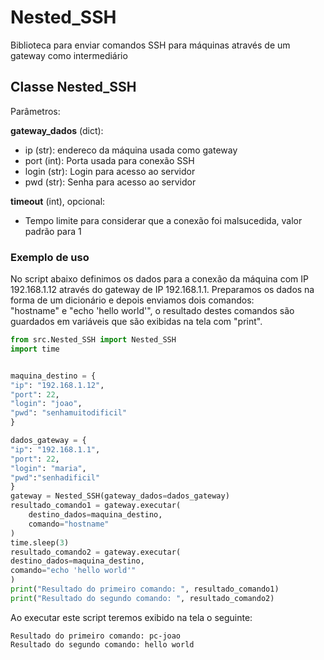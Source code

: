 # Nested_SSH
Biblioteca para enviar comandos SSH para máquinas através de um gateway como intermediário  

## Classe Nested_SSH
Parâmetros:   
  
 __gateway_dados__ (dict):  
- ip (str): endereco da máquina usada como gateway
- port (int): Porta usada para conexão SSH
- login (str): Login para acesso ao servidor
- pwd (str): Senha para acesso ao servidor

__timeout__ (int), opcional:   
- Tempo limite para considerar que a conexão foi malsucedida, valor padrão para 1

### Exemplo de uso
No script abaixo definimos os dados para a conexão da máquina com IP 192.168.1.12 através do gateway de IP 192.168.1.1. Preparamos os dados na forma de um dicionário e depois enviamos dois comandos:  
"hostname" e "echo 'hello world'", o resultado destes comandos são guardados em variáveis que são exibidas na tela com "print".  
```python
from src.Nested_SSH import Nested_SSH
import time


maquina_destino = {
"ip": "192.168.1.12",
"port": 22,
"login": "joao",
"pwd": "senhamuitodificil"
}

dados_gateway = {
"ip": "192.168.1.1",
"port": 22,
"login": "maria",
"pwd":"senhadificil"
}
gateway = Nested_SSH(gateway_dados=dados_gateway)
resultado_comando1 = gateway.executar(
    destino_dados=maquina_destino,
    comando="hostname"
)
time.sleep(3)
resultado_comando2 = gateway.executar(
destino_dados=maquina_destino,
comando="echo 'hello world'"
)
print("Resultado do primeiro comando: ", resultado_comando1)
print("Resultado do segundo comando: ", resultado_comando2)
```

Ao executar este script teremos exibido na tela o seguinte:  

```
Resultado do primeiro comando: pc-joao  
Resultado do segundo comando: hello world  
```

